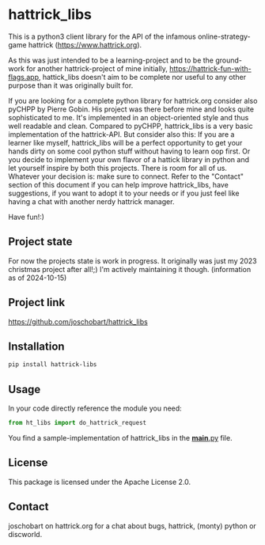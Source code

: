# hattrick_libs

This is a python3 client library for the API of the infamous online-strategy-game hattrick (https://www.hattrick.org).

As this was just intended to be a learning-project and to be the ground-work for another hattrick-project of mine initially,
https://hattrick-fun-with-flags.app, hattick_libs doesn't aim to be complete nor useful to any other purpose than it was originally built for.

If you are looking for a complete python library for hattrick.org consider also pyCHPP by Pierre Gobin. His project was there before mine and 
looks quite sophisticated to me. It's implemented in an object-oriented style and thus well readable and clean. Compared to pyCHPP, hattrick_libs is a 
very basic implementation of the hattrick-API. But consider also this: If you are a learner like myself, hattrick_libs will be a perfect opportunity
to get your hands dirty on some cool python stuff without having to learn oop first. Or you decide to implement your own flavor of a hattick library 
in python and let yourself inspire by both this projects. There is room for all of us. Whatever your decision is: make sure to connect. Refer to the
"Contact" section of this document if you can help improve hattrick_libs, have suggestions, if you want to adopt it to your needs or if you just feel 
like having a chat with another nerdy hattrick manager.

Have fun!:)

## Project state
For now the projects state is work in progress. It originally was just my 2023 christmas project after all!;) I'm actively maintaining it though.
(information as of 2024-10-15)

## Project link
https://github.com/joschobart/hattrick_libs

## Installation
```bash
pip install hattrick-libs 
```

## Usage
In your code directly reference the module you need:
```python
from ht_libs import do_hattrick_request
```
You find a sample-implementation of hattrick_libs in the [__main__.py](__main__.py) file.

## License
This package is licensed under the Apache License 2.0.

## Contact
joschobart on hattrick.org for a chat about bugs, hattrick, (monty) python or discworld.